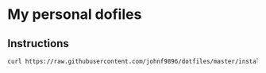 # My personal dofiles

## Instructions

```bash
curl https://raw.githubusercontent.com/johnf9896/dotfiles/master/install.sh | bash
```

